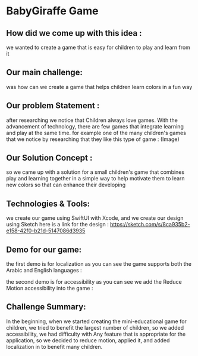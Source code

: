 # BabyGiraffe Game 


## How did we come up with this idea :
we wanted to create a game that is easy for children to play and learn from it
## Our main challenge:
was how can we create a game that helps children learn colors in a fun way
## Our problem Statement :
after researching we notice that Children always love games. With the advancement of technology, there are few games that integrate learning and play at the same time. for example one of the many children's games that we notice by researching that they like this type of game :
(Image)
## Our Solution Concept : 
so we came up with a solution for a small children's game that combines play and learning together in a simple way to help motivate them to learn new colors so that can enhance their developing
## Technologies & Tools:
we create our game using SwiftUI with Xcode, and we create our design using Sketch
here is a link for the design :
https://sketch.com/s/8ca935b2-e158-42f0-b21d-5147086d3935
## Demo for our game: 
the first demo is for localization as you can see the game supports both the Arabic and English languages :









the second demo is for accessibility as you can see we add the Reduce Motion accessibility into the game :






## Challenge Summary:
In the beginning, when we started creating the mini-educational game for children, we tried to benefit the largest number of children, so we added accessibility, we had difficulty with Any feature that is appropriate for the application, so we decided to reduce motion, applied it, and added localization in to benefit many children.










